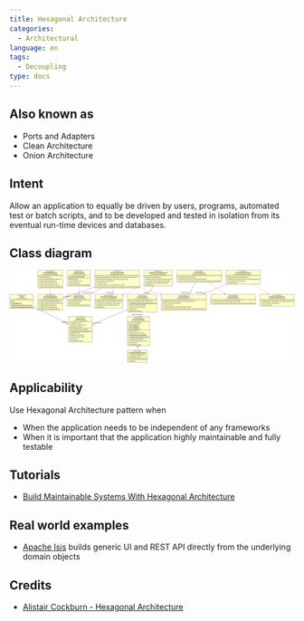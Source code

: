 ```yaml
---
title: Hexagonal Architecture
categories:
  - Architectural
language: en
tags:
  - Decoupling
type: docs
---
```


## Also known as

* Ports and Adapters
* Clean Architecture
* Onion Architecture

## Intent
Allow an application to equally be driven by users, programs, automated test or batch scripts, and to be developed and tested in isolation from its eventual run-time devices and databases.

## Class diagram
![Hexagonal Architecture class diagram](etc/hexagonal.png)

## Applicability
Use Hexagonal Architecture pattern when

* When the application needs to be independent of any frameworks
* When it is important that the application highly maintainable and fully testable

## Tutorials

* [Build Maintainable Systems With Hexagonal Architecture](http://java-design-patterns.com/blog/build-maintainable-systems-with-hexagonal-architecture/)

## Real world examples

* [Apache Isis](https://isis.apache.org/) builds generic UI and REST API directly from the underlying domain objects

## Credits

* [Alistair Cockburn - Hexagonal Architecture](http://alistair.cockburn.us/Hexagonal+architecture)
